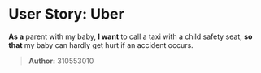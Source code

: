 # User Story: Uber
**As a** parent with my baby,
**I want** to call a taxi with a child safety seat,
**so that** my baby can hardly get hurt if an accident occurs.

>**Author:** 310553010